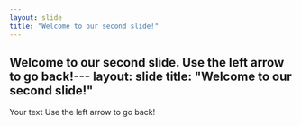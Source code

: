```yaml
---
layout: slide
title: "Welcome to our second slide!"
---
```

Welcome to our second slide.
Use the left arrow to go back!---
layout: slide
title: "Welcome to our second slide!"
---
Your text
Use the left arrow to go back!